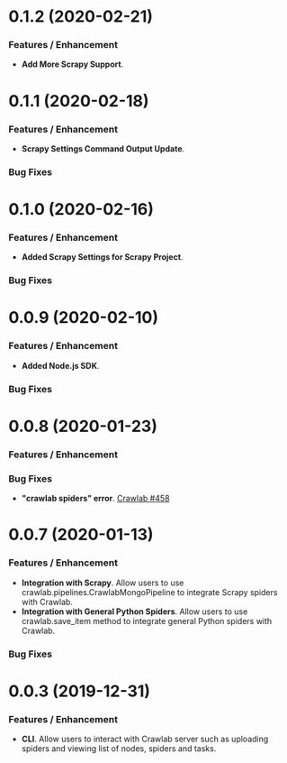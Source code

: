 # 0.1.2 (2020-02-21)
### Features / Enhancement
- **Add More Scrapy Support**. 

# 0.1.1 (2020-02-18)
### Features / Enhancement
- **Scrapy Settings Command Output Update**. 

### Bug Fixes

# 0.1.0 (2020-02-16)
### Features / Enhancement
- **Added Scrapy Settings for Scrapy Project**. 

### Bug Fixes

# 0.0.9 (2020-02-10)

### Features / Enhancement
- **Added Node.js SDK**.

### Bug Fixes

# 0.0.8 (2020-01-23)

### Features / Enhancement

### Bug Fixes
- **"crawlab spiders" error**. [Crawlab #458](https://github.com/crawlab-team/crawlab/issues/458)

# 0.0.7 (2020-01-13)

### Features / Enhancement
- **Integration with Scrapy**. Allow users to use crawlab.pipelines.CrawlabMongoPipeline to integrate Scrapy spiders with Crawlab.
- **Integration with General Python Spiders**. Allow users to use crawlab.save_item method to integrate general Python spiders with Crawlab.

### Bug Fixes

# 0.0.3 (2019-12-31)

### Features / Enhancement
- **CLI**. Allow users to interact with Crawlab server such as uploading spiders and viewing list of nodes, spiders and tasks.